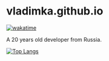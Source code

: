 # vladimka.github.io

[![wakatime](https://wakatime.com/badge/user/6212df7a-f4e4-4e63-bf29-4a489e8f5bb2.svg)](https://wakatime.com/@6212df7a-f4e4-4e63-bf29-4a489e8f5bb2)

A 20 years old developer from Russia.

[![Top Langs](https://github-readme-stats.vercel.app/api/top-langs/?username=vladimka&layout=compact)](https://github.com/anuraghazra/github-readme-stats)